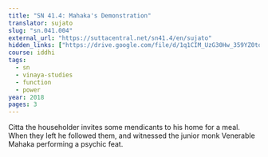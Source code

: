 ```yaml
---
title: "SN 41.4: Mahaka's Demonstration"
translator: sujato
slug: "sn.041.004"
external_url: "https://suttacentral.net/sn41.4/en/sujato"
hidden_links: ["https://drive.google.com/file/d/1q1CIM_UzG30Hw_359YZ0tooCNnsjPNjt"]
course: iddhi
tags:
  - sn
  - vinaya-studies
  - function
  - power
year: 2018
pages: 3
---
```


Citta the householder invites some mendicants to his home for a meal. When they left he followed them, and witnessed the junior monk Venerable Mahaka performing a psychic feat.
